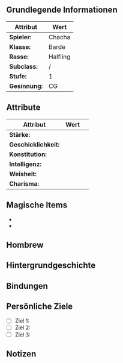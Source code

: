 

## Grundlegende Informationen

| Attribut       | Wert     |
| -------------- | -------- |
| **Spieler:**   | Chacha   |
| **Klasse:**    | Barde    |
| **Rasse:**     | Halfling |
| **Subclass:**  | /        |
| **Stufe:**     | 1        |
| **Gesinnung:** | CG       |

## Attribute

| Attribut              | Wert |     |
| --------------------- | ---- | --- |
| **Stärke:**           |      |     |
| **Geschicklichkeit:** |      |     |
| **Konstitution:**     |      |     |
| **Intelligenz:**      |      |     |
| **Weisheit:**         |      |     |
| **Charisma:**         |      |     |


## Magische Items

- 
- 

## Hombrew 




## Hintergrundgeschichte


## Bindungen





## Persönliche Ziele

- [ ] Ziel 1: 
- [ ] Ziel 2: 
- [ ] Ziel 3: 

## Notizen



